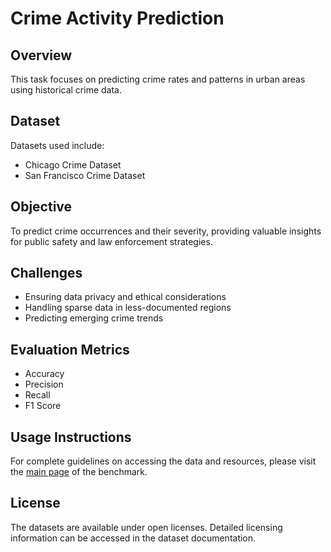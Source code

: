 # Crime Activity Prediction

## Overview
This task focuses on predicting crime rates and patterns in urban areas using historical crime data.

## Dataset
Datasets used include:
- Chicago Crime Dataset
- San Francisco Crime Dataset

## Objective
To predict crime occurrences and their severity, providing valuable insights for public safety and law enforcement strategies.

## Challenges
- Ensuring data privacy and ethical considerations
- Handling sparse data in less-documented regions
- Predicting emerging crime trends

## Evaluation Metrics
- Accuracy
- Precision
- Recall
- F1 Score

## Usage Instructions
For complete guidelines on accessing the data and resources, please visit the [main page](/README.md) of the benchmark.

## License
The datasets are available under open licenses. Detailed licensing information can be accessed in the dataset documentation.
